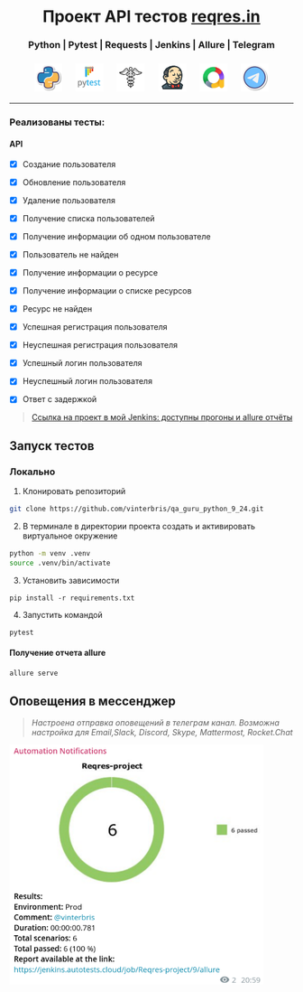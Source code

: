 <h1 align="center">Проект API тестов <a href="https://reqres.in">reqres.in</a></h1>

<h3 align="center">Python | Pytest | Requests | Jenkins | Allure | Telegram</h3>
<h3 align="center">
<img height="50" src="resources/images/Python.png"/>      &nbsp;&nbsp;&nbsp;&nbsp;
<img height="50" src="resources/images/Pytest.svg"/>      &nbsp;&nbsp;&nbsp;&nbsp;
<img height="50" src="resources/images/requests.png"/>      &nbsp;&nbsp;&nbsp;&nbsp;
<img height="50" src="resources/images/jenkins.png"/>     &nbsp;&nbsp;&nbsp;&nbsp;
<img height="50" src="resources/images/allure.png"/>      &nbsp;&nbsp;&nbsp;&nbsp;
<img height="50" src="resources/images/telegram.png"/>
</h3>

---

### Реализованы тесты:
#### API
- [x] Создание пользователя
- [x] Обновление пользователя
- [x] Удаление пользователя

- [x] Получение списка пользователей
- [x] Получение информации об одном пользователе
- [x] Пользователь не найден

- [x] Получение информации о ресурсе
- [x] Получение информации о списке ресурсов
- [x] Ресурс не найден

- [x] Успешная регистрация пользователя
- [x] Неуспешная регистрация пользователя
- [x] Успешный логин пользователя
- [x] Неуспешный логин пользователя
- [x] Ответ с задержкой

> <a target="_blank" href="http://176.123.163.26:8888/job/Reqres-project/">Ссылка на проект в мой Jenkins: доступны прогоны и allure отчёты</a>


## Запуск тестов

### Локально

1. Клонировать репозиторий 
```bash
git clone https://github.com/vinterbris/qa_guru_python_9_24.git
```
2. В терминале в директории проекта создать и активировать виртуальное окружение
```bash
python -m venv .venv 
source .venv/bin/activate 
```
3. Установить зависимости
```
pip install -r requirements.txt 
```
4. Запустить командой
```bash
pytest
```

#### Получение отчета allure
```bash
allure serve
```

## Оповещения в мессенджер

> _Настроена отправка оповещений в телеграм канал. Возможна настройка для Email,Slack, Discord, Skype, Mattermost, Rocket.Chat_

<img src="resources/images/screenshot_telegram.png" width="450" height="">